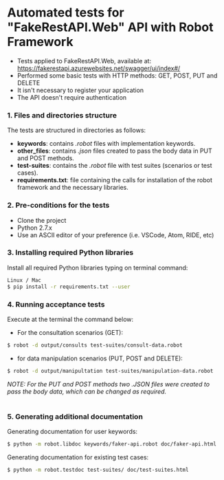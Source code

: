 # Automated tests for "FakeRestAPI.Web" API with Robot Framework

- Tests applied to FakeRestAPI.Web, available at: https://fakerestapi.azurewebsites.net/swagger/ui/index#/
- Performed some basic tests with HTTP methods: GET, POST, PUT and DELETE
- It isn't necessary to register your application
- The API doesn't require authentication

### 1. Files and directories structure
The tests are structured in directories as follows:

- **keywords**: contains <i>.robot</i> files with implementation keywords.
- **other_files**: contains <i>.json</i> files created to pass the body data in PUT and POST methods.
- **test-suites**: contains the <i>.robot</i> file with test suites (scenarios or test cases).
- **requirements.txt**: file containing the calls for installation of the robot framework and the necessary libraries.</br>

### 2. Pre-conditions for the tests
- Clone the project
- Python 2.7.x
- Use an ASCII editor of your preference (i.e. VSCode, Atom, RIDE, etc)</br>

### 3. Installing required Python libraries
Install all required Python libraries typing on terminal command:

```sh
Linux / Mac
$ pip install -r requirements.txt --user
```

### 4. Running acceptance tests

Execute at the terminal the command below:
- For the consultation scenarios (GET): 
```sh
$ robot -d output/consults test-suites/consult-data.robot
```
- for data manipulation scenarios (PUT, POST and DELETE):
```sh
$ robot -d output/manipultation test-suites/manipulation-data.robot
```
<i>NOTE: For the PUT and POST methods two .JSON files were created to pass the body data, which can be changed as required.</i></br></br>

### 5. Generating additional documentation

Generating documentation for user keywords:

```sh
$ python -m robot.libdoc keywords/faker-api.robot doc/faker-api.html
```
Generating documentation for existing test cases:

```sh
$ python -m robot.testdoc test-suites/ doc/test-suites.html
```
